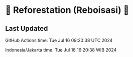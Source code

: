 
# 🌳 Reforestation (Reboisasi) 🌲

## Last Updated

GitHub Actions time: Tue Jul 16 09:20:38 UTC 2024

Indonesia/Jakarta time: Tue Jul 16 16:20:38 WIB 2024
